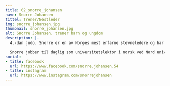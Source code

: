 ```yaml
---
title: 02_snorre_johansen
navn: Snorre Johansen
tittel: Trener/Nestleder
img: snorre_johansen.jpg
thumbnail: snorre_johansen.jpg
alt: Snorre Johansen, trener barn og ungdom
description: |-
  4.-dan judo. Snorre er en av Norges mest erfarne stevneledere og har i flere tiår vært sportslig leder for Levanger Judoklubb.

  Snorre jobber til daglig som universitetslektor i norsk ved Nord universitet.
social:
- title: facebook
  url: https://www.facebook.com/snorre.johansen.54
- title: instagram
  url: https://www.instagram.com/snorrejohansen
---
```


